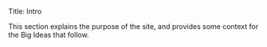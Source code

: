 Title: Intro

This section explains the purpose of the site, and provides some context for the Big Ideas that follow.
